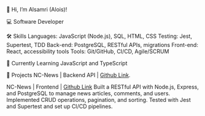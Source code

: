 👋 Hi, I’m Alsamri (Alois)!

💻  Software Developer 

🛠️ Skills
Languages: JavaScript (Node.js), SQL, HTML, CSS
Testing: Jest, Supertest, TDD
Back-end: PostgreSQL, RESTful APIs, migrations
Front-end: React, accessibility tools
Tools: Git/GitHub, CI/CD, Agile/SCRUM

🌱 Currently Learning
JavaScript and TypeScript

🚀 Projects
NC-News | Backend API | [Github Link](https://github.com/Alsamri/nc_project_news).

NC-News | Frontend | [Github Link](https://github.com/Alsamri/fe_nc_news)
Built a RESTful API with Node.js, Express, and PostgreSQL to manage news articles, comments, and users.
Implemented CRUD operations, pagination, and sorting.
Tested with Jest and Supertest and set up CI/CD pipelines.

<!---
Alsamri/Alsamri is a ✨ special ✨ repository because its `README.md` (this file) appears on your GitHub profile.
You can click the Preview link to take a look at your changes.
--->
